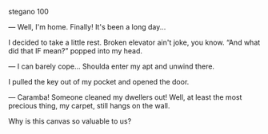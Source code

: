 stegano 100

— Well, I'm home. Finally! It's been a long day...

I decided to take a little rest. Broken elevator ain't joke, you know. “And what did that IF mean?” popped into my head.

— I can barely cope... Shoulda enter my apt and unwind there.

I pulled the key out of my pocket and opened the door.

— Caramba! Someone cleaned my dwellers out! Well, at least the most precious thing, my carpet, still hangs on the wall.

Why is this canvas so valuable to us?
